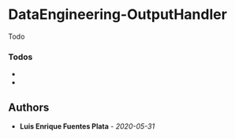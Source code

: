 # DataEngineering-OutputHandler

Todo


### Todos

 - 
 - 
 
## Authors
* **Luis Enrique Fuentes Plata** - *2020-05-31*